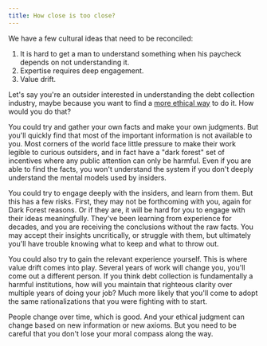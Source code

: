 ```yaml
---
title: How close is too close?
---
```


We have a few cultural ideas that need to be reconciled:

1. It is hard to get a man to understand something when his paycheck depends on not understanding it.
1. Expertise requires deep engagement.
1. Value drift.


Let's say you're an outsider interested in understanding the debt collection industry, maybe because you want to find a [more ethical way](http://trueaccord.com/) to do it. How would you do that?

You could try and gather your own facts and make your own judgments. But you'll quickly find that most of the important information is not available to you. Most corners of the world face little pressure to make their work legible to curious outsiders, and in fact have a "dark forest" set of incentives where any public attention can only be harmful. Even if you are able to find the facts, you won't understand the system if you don't deeply understand the mental models used by insiders.

You could try to engage deeply with the insiders, and learn from them. But this has a few risks. First, they may not be forthcoming with you, again for Dark Forest reasons. Or if they are, it will be hard for you to engage with their ideas meaningfully. They've been learning from experience for decades, and you are receiving the conclusions without the raw facts. You may accept their insights uncritically, or struggle with them, but ultimately you'll have trouble knowing what to keep and what to throw out.

You could also try to gain the relevant experience yourself. This is where value drift comes into play. Several years of work will change you, you'll come out a different person. If you think debt collection is fundamentally a harmful institutions, how will you maintain that righteous clarity over multiple years of doing your job? Much more likely that you'll come to adopt the same rationalizations that you were fighting with to start.

People change over time, which is good. And your ethical judgment can change based on new information or new axioms. But you need to be careful that you don't lose your moral compass along the way.
